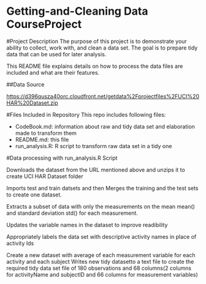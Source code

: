# Getting-and-Cleaning Data CourseProject

#Project Description
The purpose of this project is to demonstrate your ability to collect, work with, and clean a data set. The goal is to prepare tidy data that can be used for later analysis. 

This README file explains details on how to process the data files are included and what are their features.

##Data Source

https://d396qusza40orc.cloudfront.net/getdata%2Fprojectfiles%2FUCI%20HAR%20Dataset.zip

#Files Included in Repository
This repo includes following files:
* CodeBook.md: information about raw and tidy data set and elaboration made to transform them
* README.md: this file
* run_analysis.R: R script to transform raw data set in a tidy one


#Data processing with run_analysis.R Script

Downloads the dataset from the URL mentioned above and unzips it to create UCI HAR Dataset folder

Imports test and train datsets and then Merges the training and the test sets to create one dataset.

Extracts a subset of data with only the measurements on the mean mean() and standard deviation std() for each measurement. 

Updates the variable names in the dataset to improve readibility

Appropriately labels the data set with descriptive activity names in place of activity Ids

Create a new dataset with average of each measurement variable for each activity and each subject
Writes new tidy datasetto a text file to create the required tidy data set file of 180 observations and 68 columns(2 columns for activityName and subjectID and 66 columns for measurement variables)

